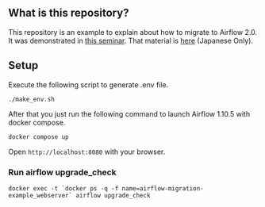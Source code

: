 ## What is this repository?

This repository is an example to explain about how to migrate to Airflow 2.0.
It was demonstrated in [this seminar](https://finatext.connpass.com/event/214704/). That material is [here](https://www.slideshare.net/potix2_jp/airflow-20-migration) (Japanese Only).


## Setup

Execute the following script to generate .env file.

```shell script
./make_env.sh
```

After that you just run the following command to launch Airflow 1.10.5 with docker compose.

```shell script
docker compose up
```

Open `http://localhost:8080` with your browser.

### Run airflow upgrade_check

```shell script
docker exec -t `docker ps -q -f name=airflow-migration-example_webserver` airflow upgrade_check
```
